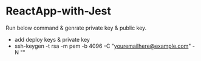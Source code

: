 ﻿# ReactApp-with-Jest

 Run below command & genrate private key & public key.
 - add deploy keys & private key
 - ssh-keygen -t rsa -m pem -b 4096 -C "youremailhere@example.com" -N ""
